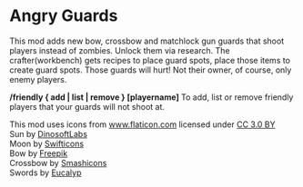 # Angry Guards

This mod adds new bow, crossbow and matchlock gun guards that shoot players instead of zombies. Unlock them via research. The crafter(workbench) gets recipes to place guard spots, place those items to create guard spots.
Those guards will hurt! Not their owner, of course, only enemy players.

**/friendly { add | list | remove } [playername]** To add, list or remove friendly players that your guards will not shoot at.



This mod uses icons from <a href="https://www.flaticon.com/" title="Flaticon">www.flaticon.com</a> licensed under <a href="http://creativecommons.org/licenses/by/3.0/" title="Creative Commons BY 3.0" target="_blank">CC 3.0 BY</a><br>
Sun by <a href="https://www.flaticon.com/authors/dinosoftlabs" title="DinosoftLabs">DinosoftLabs</a><br>
Moon by <a href="https://www.flaticon.com/authors/swifticons" title="Swifticons">Swifticons</a><br>
Bow by <a href="http://www.freepik.com" title="Freepik">Freepik</a><br>
Crossbow by <a href="https://www.flaticon.com/authors/smashicons" title="Smashicons">Smashicons</a><br>
Swords by <a href="https://www.flaticon.com/authors/eucalyp" title="Eucalyp">Eucalyp</a><br>

